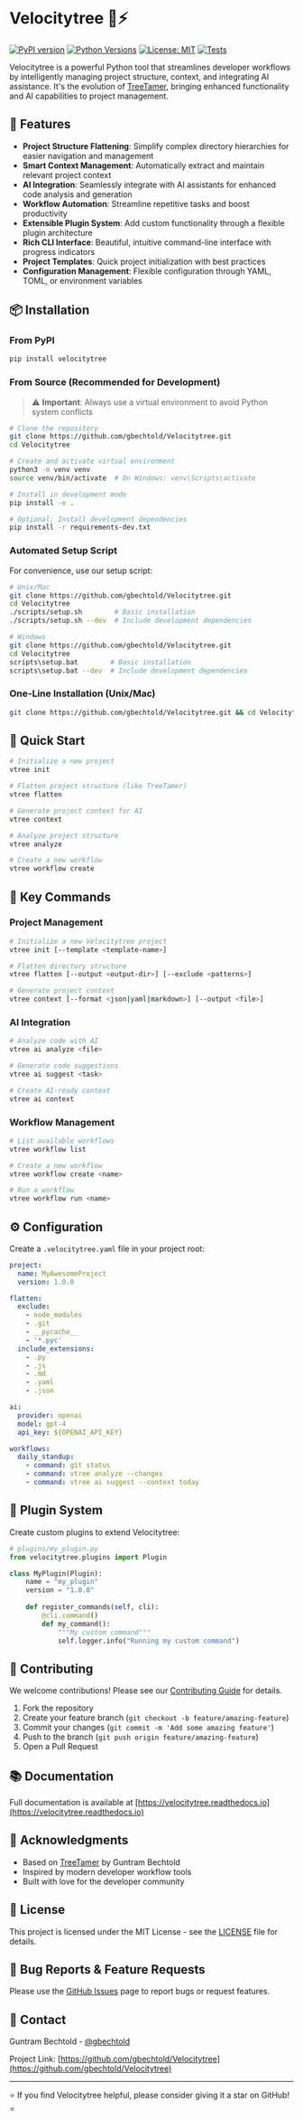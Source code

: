 # Velocitytree 🌳⚡

[![PyPI version](https://badge.fury.io/py/velocitytree.svg)](https://badge.fury.io/py/velocitytree)
[![Python Versions](https://img.shields.io/pypi/pyversions/velocitytree.svg)](https://pypi.org/project/velocitytree/)
[![License: MIT](https://img.shields.io/badge/License-MIT-yellow.svg)](https://opensource.org/licenses/MIT)
[![Tests](https://github.com/gbechtold/Velocitytree/workflows/Tests/badge.svg)](https://github.com/gbechtold/Velocitytree/actions)

Velocitytree is a powerful Python tool that streamlines developer workflows by intelligently managing project structure, context, and integrating AI assistance. It's the evolution of [TreeTamer](https://github.com/gbechtold/TreeTamer), bringing enhanced functionality and AI capabilities to project management.

## 🚀 Features

- **Project Structure Flattening**: Simplify complex directory hierarchies for easier navigation and management
- **Smart Context Management**: Automatically extract and maintain relevant project context
- **AI Integration**: Seamlessly integrate with AI assistants for enhanced code analysis and generation
- **Workflow Automation**: Streamline repetitive tasks and boost productivity
- **Extensible Plugin System**: Add custom functionality through a flexible plugin architecture
- **Rich CLI Interface**: Beautiful, intuitive command-line interface with progress indicators
- **Project Templates**: Quick project initialization with best practices
- **Configuration Management**: Flexible configuration through YAML, TOML, or environment variables

## 📦 Installation

### From PyPI

```bash
pip install velocitytree
```

### From Source (Recommended for Development)

> ⚠️ **Important**: Always use a virtual environment to avoid Python system conflicts

```bash
# Clone the repository
git clone https://github.com/gbechtold/Velocitytree.git
cd Velocitytree

# Create and activate virtual environment
python3 -m venv venv
source venv/bin/activate  # On Windows: venv\Scripts\activate

# Install in development mode
pip install -e .

# Optional: Install development dependencies
pip install -r requirements-dev.txt
```

### Automated Setup Script

For convenience, use our setup script:

```bash
# Unix/Mac
git clone https://github.com/gbechtold/Velocitytree.git
cd Velocitytree
./scripts/setup.sh        # Basic installation
./scripts/setup.sh --dev  # Include development dependencies

# Windows
git clone https://github.com/gbechtold/Velocitytree.git
cd Velocitytree
scripts\setup.bat        # Basic installation  
scripts\setup.bat --dev  # Include development dependencies
```

### One-Line Installation (Unix/Mac)

```bash
git clone https://github.com/gbechtold/Velocitytree.git && cd Velocitytree && python3 -m venv venv && source venv/bin/activate && pip install -e .
```

## 🏃 Quick Start

```bash
# Initialize a new project
vtree init

# Flatten project structure (like TreeTamer)
vtree flatten

# Generate project context for AI
vtree context

# Analyze project structure
vtree analyze

# Create a new workflow
vtree workflow create
```

## 🎯 Key Commands

### Project Management

```bash
# Initialize a new Velocitytree project
vtree init [--template <template-name>]

# Flatten directory structure
vtree flatten [--output <output-dir>] [--exclude <patterns>]

# Generate project context
vtree context [--format <json|yaml|markdown>] [--output <file>]
```

### AI Integration

```bash
# Analyze code with AI
vtree ai analyze <file>

# Generate code suggestions
vtree ai suggest <task>

# Create AI-ready context
vtree ai context
```

### Workflow Management

```bash
# List available workflows
vtree workflow list

# Create a new workflow
vtree workflow create <name>

# Run a workflow
vtree workflow run <name>
```

## ⚙️ Configuration

Create a `.velocitytree.yaml` file in your project root:

```yaml
project:
  name: MyAwesomeProject
  version: 1.0.0

flatten:
  exclude:
    - node_modules
    - .git
    - __pycache__
    - '*.pyc'
  include_extensions:
    - .py
    - .js
    - .md
    - .yaml
    - .json

ai:
  provider: openai
  model: gpt-4
  api_key: ${OPENAI_API_KEY}

workflows:
  daily_standup:
    - command: git status
    - command: vtree analyze --changes
    - command: vtree ai suggest --context today
```

## 🔌 Plugin System

Create custom plugins to extend Velocitytree:

```python
# plugins/my_plugin.py
from velocitytree.plugins import Plugin

class MyPlugin(Plugin):
    name = "my_plugin"
    version = "1.0.0"
    
    def register_commands(self, cli):
        @cli.command()
        def my_command():
            """My custom command"""
            self.logger.info("Running my custom command")
```

## 🤝 Contributing

We welcome contributions! Please see our [Contributing Guide](CONTRIBUTING.md) for details.

1. Fork the repository
2. Create your feature branch (`git checkout -b feature/amazing-feature`)
3. Commit your changes (`git commit -m 'Add some amazing feature'`)
4. Push to the branch (`git push origin feature/amazing-feature`)
5. Open a Pull Request

## 📚 Documentation

Full documentation is available at [https://velocitytree.readthedocs.io](https://velocitytree.readthedocs.io)

## 🙏 Acknowledgments

- Based on [TreeTamer](https://github.com/gbechtold/TreeTamer) by Guntram Bechtold
- Inspired by modern developer workflow tools
- Built with love for the developer community

## 📄 License

This project is licensed under the MIT License - see the [LICENSE](LICENSE) file for details.

## 🐛 Bug Reports & Feature Requests

Please use the [GitHub Issues](https://github.com/gbechtold/Velocitytree/issues) page to report bugs or request features.

## 📧 Contact

Guntram Bechtold - [@gbechtold](https://github.com/gbechtold)

Project Link: [https://github.com/gbechtold/Velocitytree](https://github.com/gbechtold/Velocitytree)

---

⭐ If you find Velocitytree helpful, please consider giving it a star on GitHub! ⭐